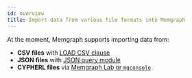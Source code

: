 ```yaml
---
id: overview
title: Import data from various file formats into Memgraph
---
```


At the moment, Memgraph supports importing data from:

- **CSV files** with [LOAD CSV clause](/import-data/files/load-csv-clause.md)
- **JSON files** with [JSON query module](/import-data/files/load-json.md)  
- **CYPHERL files** via [Memgraph Lab or `mgconsole`](/import-data/files/cypherl.md)


